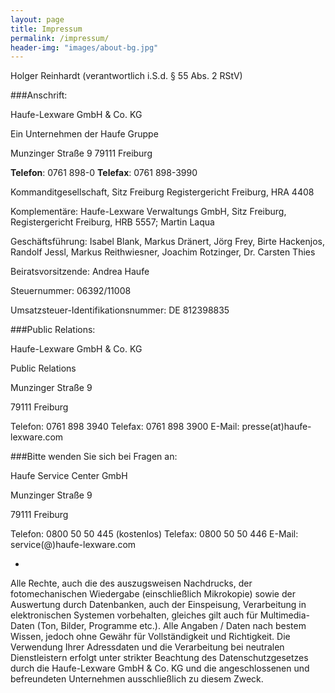 ```yaml
---
layout: page
title: Impressum
permalink: /impressum/
header-img: "images/about-bg.jpg"
---
```


Holger Reinhardt
(verantwortlich i.S.d. § 55 Abs. 2 RStV)

###Anschrift:

Haufe-Lexware GmbH & Co. KG

Ein Unternehmen der Haufe Gruppe

Munzinger Straße 9 
79111 Freiburg

**Telefon**: 0761 898-0
**Telefax**: 0761 898-3990

Kommanditgesellschaft, Sitz Freiburg
Registergericht Freiburg, HRA 4408

Komplementäre: Haufe-Lexware Verwaltungs GmbH, Sitz Freiburg, 
Registergericht Freiburg, HRB 5557; Martin Laqua

Geschäftsführung: Isabel Blank, Markus Dränert, Jörg Frey, Birte Hackenjos, Randolf Jessl, Markus Reithwiesner, Joachim Rotzinger, Dr. Carsten Thies

Beiratsvorsitzende: Andrea Haufe

Steuernummer: 06392/11008

Umsatzsteuer-Identifikationsnummer: DE 812398835

###Public Relations:

Haufe-Lexware GmbH & Co. KG 

Public Relations

Munzinger Straße 9 

79111 Freiburg

Telefon: 0761 898 3940
Telefax: 0761 898 3900
E-Mail: presse(at)haufe-lexware.com

###Bitte wenden Sie sich bei Fragen an:

Haufe Service Center GmbH

Munzinger Straße 9 

79111 Freiburg

Telefon: 0800 50 50 445 (kostenlos)
Telefax: 0800 50 50 446
E-Mail: service(@)haufe-lexware.com

-

Alle Rechte, auch die des auszugsweisen Nachdrucks, der fotomechanischen Wiedergabe (einschließlich Mikrokopie) sowie der Auswertung durch Datenbanken, auch der Einspeisung, Verarbeitung in elektronischen Systemen vorbehalten, gleiches gilt auch für Multimedia-Daten (Ton, Bilder, Programme etc.). Alle Angaben / Daten nach bestem Wissen, jedoch ohne Gewähr für Vollständigkeit und Richtigkeit. Die Verwendung Ihrer Adressdaten und die Verarbeitung bei neutralen Dienstleistern erfolgt unter strikter Beachtung des Datenschutzgesetzes durch die Haufe-Lexware GmbH & Co. KG und die angeschlossenen und befreundeten Unternehmen ausschließlich zu diesem Zweck.
